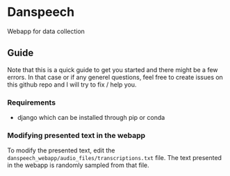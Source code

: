 # Danspeech
Webapp for data collection

## Guide 
Note that this is a quick guide to get you started and there might be a few errors. In that case or if any generel questions, feel free to create issues on this github repo and I will try to fix / help you. 

### Requirements
* django which can be installed through pip or conda

### Modifying presented text in the webapp
To modify the presented text, edit the `danspeech_webapp/audio_files/transcriptions.txt` file. The text presented in the webapp is randomly sampled from that file.
